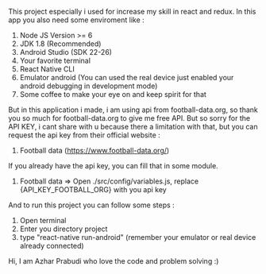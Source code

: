 This project especially i used for increase my skill in react and redux. In this app you also need some enviroment like :

1. Node JS Version >= 6
2. JDK 1.8 (Recommended)
3. Android Studio (SDK 22-26)
4. Your favorite terminal
5. React Native CLI
6. Emulator android (You can used the real device just enabled your android debugging in development mode)
7. Some coffee to make your eye on and keep spirit for that

But in this application i made, i am using api from football-data.org, so thank you so much for football-data.org to give me free API. But so sorry for the API KEY, i cant share with u because there a limitation with that, but you can request the api key from their official website :

1. Football data (https://www.football-data.org/)

If you already have the api key, you can fill that in some module.

1. Football data => Open ./src/config/variables.js, replace {API_KEY_FOOTBALL_ORG} with you api key

And to run this project you can follow some steps :

1. Open terminal
2. Enter you directory project
3. type "react-native run-android" (remember your emulator or real device already connected)

Hi, I am Azhar Prabudi who love the code and problem solving :)
